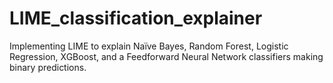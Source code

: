 # LIME_classification_explainer
Implementing LIME to explain Naïve Bayes, Random Forest, Logistic Regression, XGBoost, and a Feedforward Neural Network classifiers making binary predictions.
